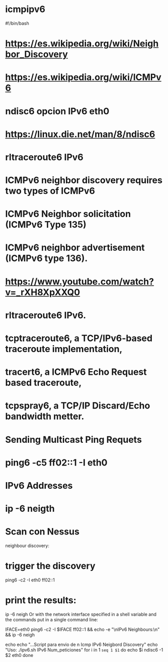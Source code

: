 # icmpipv6 

#!/bin/bash
# https://es.wikipedia.org/wiki/Neighbor_Discovery
# https://es.wikipedia.org/wiki/ICMPv6
# ndisc6 opcion IPv6 eth0
# https://linux.die.net/man/8/ndisc6
# rltraceroute6 IPv6
# ICMPv6 neighbor discovery requires two types of ICMPv6
# ICMPv6 Neighbor solicitation (ICMPv6 Type 135) 
# ICMPv6 neighbor advertisement (ICMPv6 type 136).
# https://www.youtube.com/watch?v=_rXH8XpXXQ0
# rltraceroute6 IPv6.
# tcptraceroute6, a TCP/IPv6-based traceroute implementation,
# tracert6, a ICMPv6 Echo Request based traceroute,
# tcpspray6, a TCP/IP Discard/Echo bandwidth metter.
# Sending Multicast Ping Requets
# ping6 -c5 ff02::1 -I eth0
# IPv6 Addresses
# ip -6 neigth
# Scan con Nessus
neighbour discovery:

# trigger the discovery
ping6 -c2 -I eth0 ff02::1
# print the results:
ip -6 neigh
Or with the network interface specified in a shell variable and the commands put in a single command line:

IFACE=eth0
ping6 -c2 -I $IFACE ff02::1 && echo -e "\nIPv6 Neighbours:\n" && ip -6 neigh



echo
echo "...Script para envio de n Icmp IPv6 Neigbord Discovery" 
echo "Uso: ./ipv6.sh IPv6 Num_peticiones"
for i in 1 `seq 1 $1`
do
echo $i
ndisc6 -1 $2 eth0
done

